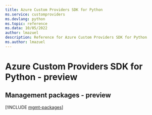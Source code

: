 ```yaml
---
title: Azure Custom Providers SDK for Python
ms.service: customproviders
ms.devlang: python
ms.topic: reference
ms.data: 10/05/2022
author: lmazuel
description: Reference for Azure Custom Providers SDK for Python
ms.author: lmazuel
---
```

# Azure Custom Providers SDK for Python - preview

## Management packages - preview
[!INCLUDE [mgmt-packages](custom-providers-mgmt-index.md)]